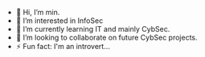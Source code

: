 - 👋 Hi, I’m min.
- 👀 I’m interested in InfoSec
- 🌱 I’m currently learning IT and mainly CybSec.
- 💞️ I’m looking to collaborate on future CybSec projects.
- ⚡ Fun fact: I'm an introvert...

<!---
xyblu404/xyblu404 is a ✨ special ✨ repository because its `README.md` (this file) appears on your GitHub profile.
You can click the Preview link to take a look at your changes.
--->
